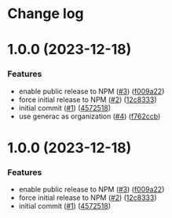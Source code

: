 # Change log

# 1.0.0 (2023-12-18)


### Features

* enable public release to NPM ([#3](https://github.com/neurio/react-native-local-network-permission/issues/3)) ([f009a22](https://github.com/neurio/react-native-local-network-permission/commit/f009a221ff25cf22747aa7a7f23293f81fb6ba95))
* force initial release to NPM ([#2](https://github.com/neurio/react-native-local-network-permission/issues/2)) ([12c8333](https://github.com/neurio/react-native-local-network-permission/commit/12c8333ac8d46c906687dc3c42d890fd6b4a5648))
* initial commit ([#1](https://github.com/neurio/react-native-local-network-permission/issues/1)) ([4572518](https://github.com/neurio/react-native-local-network-permission/commit/4572518056e0cf93029217eb3a66d1a83183a3fa))
* use generac as organization ([#4](https://github.com/neurio/react-native-local-network-permission/issues/4)) ([f762ccb](https://github.com/neurio/react-native-local-network-permission/commit/f762ccba36b2e9946269bce8c796feb46732160d))

# 1.0.0 (2023-12-18)


### Features

* enable public release to NPM ([#3](https://github.com/neurio/react-native-local-network-permission/issues/3)) ([f009a22](https://github.com/neurio/react-native-local-network-permission/commit/f009a221ff25cf22747aa7a7f23293f81fb6ba95))
* force initial release to NPM ([#2](https://github.com/neurio/react-native-local-network-permission/issues/2)) ([12c8333](https://github.com/neurio/react-native-local-network-permission/commit/12c8333ac8d46c906687dc3c42d890fd6b4a5648))
* initial commit ([#1](https://github.com/neurio/react-native-local-network-permission/issues/1)) ([4572518](https://github.com/neurio/react-native-local-network-permission/commit/4572518056e0cf93029217eb3a66d1a83183a3fa))
